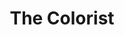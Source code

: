 ---
title: "The Colorist"
summary: "and founded The Colorist as a weird backup band for pop-oriented singers. Among them, , who writes delicate, intimate songs that require a little more than her voice and acoustic guitar to impress. The unorthodox use of classical instruments in combination with a wide variety of self-created musical instruments forms the foundation of innovative sounds and grooves. The intriguing and ground-breaking sound spectrum is inspired by the works of Harry Partch, Moondog and Luigi Rusollo a.o. Songs are reorchestrated and recomposed, the contours of these songs are re-colored, in the same way a colorist would do in a movie or comic book. Although the arrangements of the songs are completely new, you can call it ‘an acoustic live remix’ or ‘an inverse Karaoke’. The orchestra is characterized by its members, an eight-piece outfit, among them; Kobe Proesmans , Aarich Jespers , , , , , , The Colorist invites singers they admire into their world and whose music they feel a strong connection with; previously, they had the honour to work with 2014, 2014 and 2015. The Colorist’s last collaboration with Miss Torrini received raving reviews in the Belgian press and concerts sold out in almost all venues. This collaboration is extended into a series of upcoming international concerts and the release of a live recording. **NOTE** From around 2018, The Colorist expanded their name to The Colorist Orchestra"
image: "the-colorist.jpg"
---